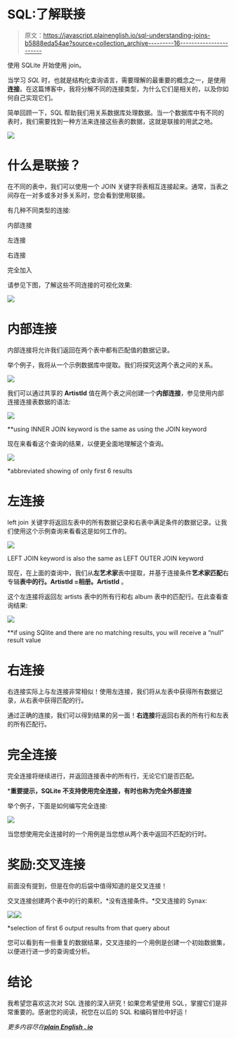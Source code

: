 # SQL:了解联接

> 原文：<https://javascript.plainenglish.io/sql-understanding-joins-b5888eda54ae?source=collection_archive---------16----------------------->

使用 SQLite 开始使用 join。

当学习 *SQL* 时，也就是结构化查询语言，需要理解的最重要的概念之一，是使用**连接**。在这篇博客中，我将分解不同的连接类型，为什么它们是相关的，以及你如何自己实现它们。

简单回顾一下，SQL 帮助我们用关系数据库处理数据。当一个数据库中有不同的表时，我们需要找到一种方法来连接这些表的数据，这就是联接的用武之地。

![](img/b0d8e54cb3d61e6b9f463dc3581e0d7a.png)

# 什么是联接？

在不同的表中，我们可以使用一个 JOIN 关键字将表相互连接起来。通常，当表之间存在一对多或多对多关系时，您会看到使用联接。

有几种不同类型的连接:

内部连接

左连接

右连接

完全加入

请参见下图，了解这些不同连接的可视化效果:

![](img/bf4231619e3fd48b29cc9d3bcc3ab1a4.png)

# 内部连接

内部连接将允许我们返回在两个表中都有匹配值的数据记录。

举个例子，我将从一个示例数据库中提取。我们将探究这两个表之间的关系。

![](img/02072c672c133345e44d5db8cc706ce6.png)

我们可以通过共享的 **ArtistId** 值在两个表之间创建一个**内部连接**，参见使用内部连接连接表数据的语法:

![](img/6b85008806fcb0469b0f5b8896a4f267.png)

**using INNER JOIN keyword is the same as using the JOIN keyword

现在来看看这个查询的结果，以便更全面地理解这个查询。

![](img/d17a5ecb45b39a404a386234d6710777.png)

*abbreviated showing of only first 6 results

# 左连接

left join 关键字将返回左表中的所有数据记录和右表中满足条件的数据记录。让我们使用这个示例查询来看看这是如何工作的。

![](img/87e644a46029eea966f8d8893f3395f9.png)

LEFT JOIN keyword is also the same as LEFT OUTER JOIN keyword

现在，在上面的查询中，我们从**左艺术家**表中提取，并基于连接条件**艺术家匹配**右专辑**表中的行。ArtistId =相册。ArtistId** 。

这个左连接将返回左 artists 表中的所有行和右 album 表中的匹配行。在此查看查询结果:

![](img/f5ae1e7c6f94db4a9b4251864b7983b5.png)

**if using SQlite and there are no matching results, you will receive a “null” result value

# **右连接**

右连接实际上与左连接非常相似！使用左连接，我们将从左表中获得所有数据记录，从右表中获得匹配的行。

通过正确的连接，我们可以得到结果的另一面！**右连接**将返回右表的所有行和左表的所有匹配行。

# 完全连接

完全连接将继续进行，并返回连接表中的所有行，无论它们是否匹配。

***重要提示，SQLite 不支持使用完全连接，有时也称为完全外部连接**

举个例子，下面是如何编写完全连接:

![](img/87c239ab5a9b4149b9f3e24daa078bbb.png)

当您想使用完全连接时的一个用例是当您想从两个表中返回不匹配的行时。

# 奖励:交叉连接

前面没有提到，但是在你的后袋中值得知道的是交叉连接！

交叉连接创建两个表中的行的乘积，*没有连接条件。*交叉连接的 Synax:

![](img/cb0215ddab18512e5b38a376594da58a.png)![](img/74b465fc6b50981f080e1b7dbc43bf98.png)

*selection of first 6 output results from that query about

您可以看到有一些重复的数据结果，交叉连接的一个用例是创建一个初始数据集，以便进行进一步的查询或分析。

# 结论

我希望您喜欢这次对 SQL 连接的深入研究！如果您希望使用 SQL，掌握它们是非常重要的。感谢您的阅读，祝您在以后的 SQL 和编码冒险中好运！

*更多内容尽在*[***plain English . io***](http://plainenglish.io/)